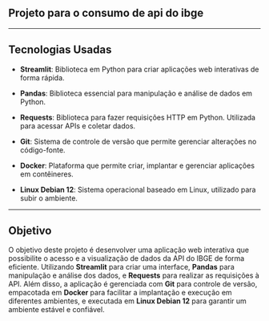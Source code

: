 ## Projeto para o consumo de api do ibge
____________________________________________________________________________________________________________________________

## Tecnologias Usadas


- **Streamlit**: Biblioteca em Python para criar aplicações web interativas de forma rápida.

- **Pandas**: Biblioteca essencial para manipulação e análise de dados em Python.

- **Requests**: Biblioteca para fazer requisições HTTP em Python. Utilizada para acessar APIs e coletar dados.

- **Git**: Sistema de controle de versão que permite gerenciar alterações no código-fonte.

- **Docker**: Plataforma que permite criar, implantar e gerenciar aplicações em contêineres.

- **Linux Debian 12**: Sistema operacional baseado em Linux, utilizado para subir o ambiente.

____________________________________________________________________________________________________________________________

## Objetivo

O objetivo deste projeto é desenvolver uma aplicação web interativa que possibilite o acesso e a visualização de dados da API do IBGE de forma eficiente. Utilizando **Streamlit** para criar uma interface, **Pandas** para manipulação e análise dos dados, e **Requests** para realizar as requisições à API. Além disso, a aplicação é gerenciada com **Git** para controle de versão, empacotada em **Docker** para facilitar a implantação e execução em diferentes ambientes, e executada em **Linux Debian 12** para garantir um ambiente estável e confiável.

